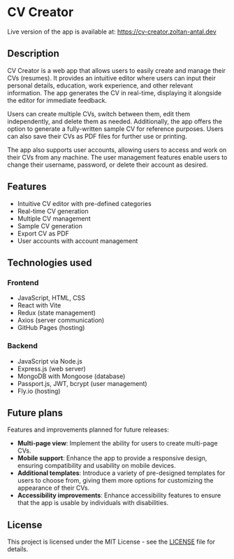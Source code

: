 # CV Creator

Live version of the app is available at: https://cv-creator.zoltan-antal.dev

## Description

CV Creator is a web app that allows users to easily create and manage their CVs (resumes). It provides an intuitive editor where users can input their personal details, education, work experience, and other relevant information. The app generates the CV in real-time, displaying it alongside the editor for immediate feedback.

Users can create multiple CVs, switch between them, edit them independently, and delete them as needed. Additionally, the app offers the option to generate a fully-written sample CV for reference purposes. Users can also save their CVs as PDF files for further use or printing.

The app also supports user accounts, allowing users to access and work on their CVs from any machine. The user management features enable users to change their username, password, or delete their account as desired.

## Features

- Intuitive CV editor with pre-defined categories
- Real-time CV generation
- Multiple CV management
- Sample CV generation
- Export CV as PDF
- User accounts with account management

## Technologies used

### Frontend

- JavaScript, HTML, CSS
- React with Vite
- Redux (state management)
- Axios (server communication)
- GitHub Pages (hosting)

### Backend

- JavaScript via Node.js
- Express.js (web server)
- MongoDB with Mongoose (database)
- Passport.js, JWT, bcrypt (user management)
- Fly.io (hosting)

## Future plans

Features and improvements planned for future releases:

- **Multi-page view**: Implement the ability for users to create multi-page CVs.
- **Mobile support**: Enhance the app to provide a responsive design, ensuring compatibility and usability on mobile devices.
- **Additional templates**: Introduce a variety of pre-designed templates for users to choose from, giving them more options for customizing the appearance of their CVs.
- **Accessibility improvements**: Enhance accessibility features to ensure that the app is usable by individuals with disabilities.

## License

This project is licensed under the MIT License - see the [LICENSE](LICENSE.md) file for details.
